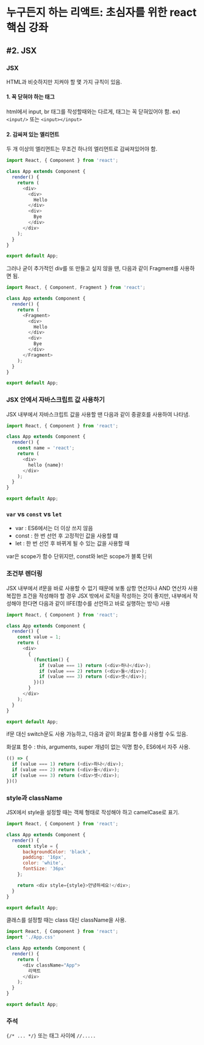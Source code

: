 
# 누구든지 하는 리액트: 초심자를 위한 react 핵심 강좌
## #2. JSX

### JSX
HTML과 비슷하지만 지켜야 할 몇 가지 규칙이 있음.

#### 1. 꼭 닫혀야 하는 태그
html에서 input, br 태그를 작성할때와는 다르게, 태그는 꼭 닫혀있어야 함. 
ex) `<input/>` 또는 `<input></input>`

#### 2. 감싸져 있는 엘리먼트
두 개 이상의 엘리먼트는 무조건 하나의 엘리먼트로 감싸져있어야 함.

```javascript
import React, { Component } from 'react';

class App extends Component {
  render() {
    return (
      <div>
        <div>
          Hello
        </div>
        <div>
          Bye
        </div>
      </div>
    );
  }
}

export default App;
```

그러나 굳이 추가적인 div를 또 만들고 싶지 않을 땐, 다음과 같이 Fragment를 사용하면 됨.

```javascript
import React, { Component, Fragment } from 'react';

class App extends Component {
  render() {
    return (
      <Fragment>
        <div>
          Hello
        </div>
        <div>
          Bye
        </div>
      </Fragment>
    );
  }
}

export default App;
```

### JSX 안에서 자바스크립트 값 사용하기

JSX 내부에서 자바스크립트 값을 사용할 땐 다음과 같이 중괄호를 사용하여 나타냄.

```javascript
import React, { Component } from 'react';

class App extends Component {
  render() {
    const name = 'react';
    return (
      <div>
        hello {name}!
      </div>
    );
  }
}

export default App;
```


### `var` vs `const` vs `let`
- var : ES6에서는 더 이상 쓰지 않음
- const : 한 번 선언 후 고정적인 값을 사용할 떄
- let : 한 번 선언 후 바뀌게 될 수 있는 값을 사용할 때

var은 scope가 함수 단위지만, const와 let은 scope가 블록 단위


### 조건부 렌더링
JSX 내부에서 if문을 바로 사용할 수 없기 때문에 보통 삼항 연산자나 AND 연산자 사용
복잡한 조건을 작성해야 할 경우 JSX 밖에서 로직을 작성하는 것이 좋지만, 내부에서 작성해야 한다면 다음과 같이 IIFE(함수를 선언하고 바로 실행하는 방식) 사용


```javascript
import React, { Component } from 'react';

class App extends Component {
  render() {
    const value = 1;
    return (
      <div>
        {
          (function() {
            if (value === 1) return (<div>하나</div>);
            if (value === 2) return (<div>둘</div>);
            if (value === 3) return (<div>셋</div>);
          })()
        }
      </div>
    );
  }
}

export default App;
```

if문 대신 switch문도 사용 가능하고, 다음과 같이 화살표 함수를 사용할 수도 있음.

화살표 함수 : this, arguments, super 개념이 없는 익명 함수, ES6에서 자주 사용.

```javascript
(() => {
  if (value === 1) return (<div>하나</div>);
  if (value === 2) return (<div>둘</div>);
  if (value === 3) return (<div>셋</div>);
})()
```


### style과 className
JSX에서 style을 설정할 때는 객체 형태로 작성해야 하고 camelCase로 표기.

```javascript
import React, { Component } from 'react';

class App extends Component {
  render() {
    const style = {
      backgroundColor: 'black',
      padding: '16px',
      color: 'white',
      fontSize: '36px'
    };

    return <div style={style}>안녕하세요!</div>;
  }
}

export default App;
```


클래스를 설정할 때는 class 대신 className을 사용.

```javascript
import React, { Component } from 'react';
import './App.css'

class App extends Component {
  render() {
    return (
      <div className="App">
        리액트
      </div>
    );
  }
}

export default App;
```

### 주석
`{/* ... */}` 또는 태그 사이에 `//.....`


